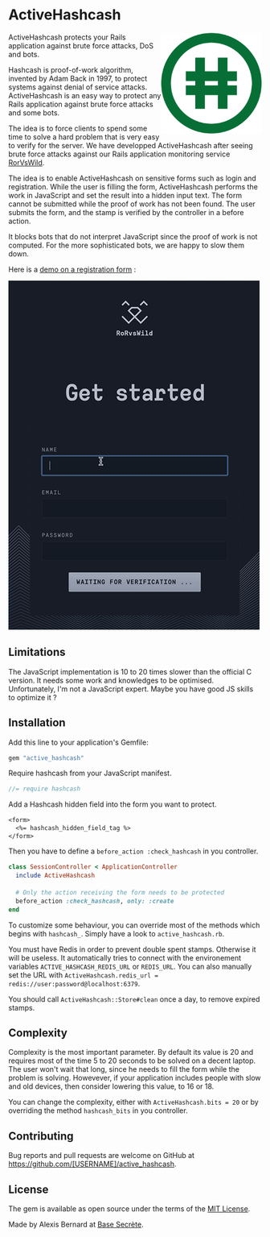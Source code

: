 # ActiveHashcash

<img align="right" width="200px" src="logo.png" alt="Active Hashcash logo"/>

ActiveHashcash protects your Rails application against brute force attacks, DoS and bots.

Hashcash is proof-of-work algorithm, invented by Adam Back in 1997, to protect systems against denial of service attacks.
ActiveHashcash is an easy way to protect any Rails application against brute force attacks and some bots.

The idea is to force clients to spend some time to solve a hard problem that is very easy to verify for the server.
We have developped ActiveHashcash after seeing brute force attacks against our Rails application monitoring service [RorVsWild](https://rorvswild.com).

The idea is to enable ActiveHashcash on sensitive forms such as login and registration. While the user is filling the form,
ActiveHashcash performs the work in JavaScript and set the result into a hidden input text. The form cannot be submitted while the proof of work has not been found.
The user submits the form, and the stamp is verified by the controller in a before action.

It blocks bots that do not interpret JavaScript since the proof of work is not computed. For the more sophisticated bots, we are happy to slow them down.

Here is a [demo on a registration form](https://www.rorvswild.com/account/new) :

![Active Hashcash GIF preview](demo.gif)

## Limitations

The JavaScript implementation is 10 to 20 times slower than the official C version.
It needs some work and knowledges to be optimised. Unfortunately, I'm not a JavaScript expert.
Maybe you have good JS skills to optimize it ?

## Installation

Add this line to your application's Gemfile:

```ruby
gem "active_hashcash"
```

Require hashcash from your JavaScript manifest.

```js
//= require hashcash
```

Add a Hashcash hidden field into the form you want to protect.

```erb
<form>
  <%= hashcash_hidden_field_tag %>
</form>
```

Then you have to define a `before_action :check_hashcash` in you controller.

```ruby
class SessionController < ApplicationController
  include ActiveHashcash

  # Only the action receiving the form needs to be protected
  before_action :check_hashcash, only: :create
end
```

To customize some behaviour, you can override most of the methods which begins with `hashcash_`.
Simply have a look to `active_hashcash.rb`.

You must have Redis in order to prevent double spent stamps. Otherwise it will be useless.
It automatically tries to connect with the environement variables `ACTIVE_HASHCASH_REDIS_URL` or `REDIS_URL`.
You can also manually set the URL with `ActiveHashcash.redis_url = redis://user:password@localhost:6379`.

You should call `ActiveHashcash::Store#clean` once a day, to remove expired stamps.

## Complexity

Complexity is the most important parameter. By default its value is 20 and requires most of the time 5 to 20 seconds to be solved on a decent laptop.
The user won't wait that long, since he needs to fill the form while the problem is solving.
Howevever, if your application includes people with slow and old devices, then consider lowering this value, to 16 or 18.

You can change the complexity, either with `ActiveHashcash.bits = 20` or by overriding the method `hashcash_bits` in you controller.

## Contributing

Bug reports and pull requests are welcome on GitHub at https://github.com/[USERNAME]/active_hashcash.

## License

The gem is available as open source under the terms of the [MIT License](https://opensource.org/licenses/MIT).

Made by Alexis Bernard at [Base Secrète](https://basesecrete.com).
